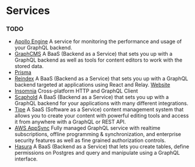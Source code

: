 # Services

### TODO

- [Apollo Engine](https://www.apollographql.com/platform/) A service for monitoring the performance and usage of your GraphQL backend.
- [GraphCMS](https://graphcms.com/) A BaaS (Backend as a Service) that sets you up with a GraphQL backend as well as tools for content editors to work with the stored data.
- [Prisma](https://github.com/prisma)
- [Reindex](https://github.com/reindexio/reindex-js) A BaaS (Backend as a Service) that sets you up with a GraphQL backend targeted at applications using React and Relay. [Website](https://www.reindex.io/)
- [Insomnia](https://github.com/getinsomnia/insomnia) Cross-platform HTTP and GraphQL Client
- [Scaphold](https://github.com/scaphold-io) A BaaS (Backend as a Service) that sets you up with a GraphQL backend for your applications with many different integrations.
- [Tipe](https://github.com/tipeio) A SaaS (Software as a Service) content management system that allows you to create your content with powerful editing tools and access it from anywhere with a GraphQL or REST API.
- [AWS AppSync](https://aws.amazon.com/appsync/) Fully managed GraphQL service with realtime subscriptions, offline programming & synchronization, and enterprise security features as well as fine grained authorization controls.
- [Hasura](https://hasura.io/) A BaaS (Backend as a Service) that lets you create tables, define permissions on Postgres and query and manipulate using a GraphQL interface.
